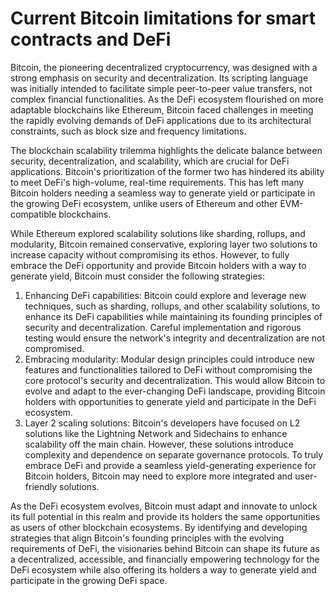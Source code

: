 # Current Bitcoin limitations for smart contracts and DeFi

Bitcoin, the pioneering decentralized cryptocurrency, was designed with a strong emphasis on security and decentralization. Its scripting language was initially intended to facilitate simple peer-to-peer value transfers, not complex financial functionalities. As the DeFi ecosystem flourished on more adaptable blockchains like Ethereum, Bitcoin faced challenges in meeting the rapidly evolving demands of DeFi applications due to its architectural constraints, such as block size and frequency limitations.

The blockchain scalability trilemma highlights the delicate balance between security, decentralization, and scalability, which are crucial for DeFi applications. Bitcoin's prioritization of the former two has hindered its ability to meet DeFi's high-volume, real-time requirements. This has left many Bitcoin holders needing a seamless way to generate yield or participate in the growing DeFi ecosystem, unlike users of Ethereum and other EVM-compatible blockchains.

While Ethereum explored scalability solutions like sharding, rollups, and modularity, Bitcoin remained conservative, exploring layer two solutions to increase capacity without compromising its ethos. However, to fully embrace the DeFi opportunity and provide Bitcoin holders with a way to generate yield, Bitcoin must consider the following strategies:

1. Enhancing DeFi capabilities: Bitcoin could explore and leverage new techniques, such as sharding, rollups, and other scalability solutions, to enhance its DeFi capabilities while maintaining its founding principles of security and decentralization. Careful implementation and rigorous testing would ensure the network's integrity and decentralization are not compromised.
2. Embracing modularity: Modular design principles could introduce new features and functionalities tailored to DeFi without compromising the core protocol's security and decentralization. This would allow Bitcoin to evolve and adapt to the ever-changing DeFi landscape, providing Bitcoin holders with opportunities to generate yield and participate in the DeFi ecosystem.
3. Layer 2 scaling solutions: Bitcoin's developers have focused on L2 solutions like the Lightning Network and Sidechains to enhance scalability off the main chain. However, these solutions introduce complexity and dependence on separate governance protocols. To truly embrace DeFi and provide a seamless yield-generating experience for Bitcoin holders, Bitcoin may need to explore more integrated and user-friendly solutions.

As the DeFi ecosystem evolves, Bitcoin must adapt and innovate to unlock its full potential in this realm and provide its holders the same opportunities as users of other blockchain ecosystems. By identifying and developing strategies that align Bitcoin's founding principles with the evolving requirements of DeFi, the visionaries behind Bitcoin can shape its future as a decentralized, accessible, and financially empowering technology for the DeFi ecosystem while also offering its holders a way to generate yield and participate in the growing DeFi space.
